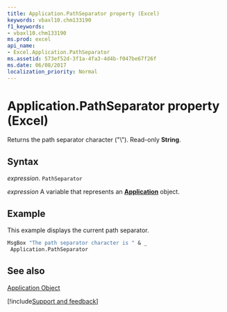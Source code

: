```yaml
---
title: Application.PathSeparator property (Excel)
keywords: vbaxl10.chm133190
f1_keywords:
- vbaxl10.chm133190
ms.prod: excel
api_name:
- Excel.Application.PathSeparator
ms.assetid: 573ef52d-3f1a-4fa3-4d4b-f047be67f26f
ms.date: 06/08/2017
localization_priority: Normal
---
```



# Application.PathSeparator property (Excel)

Returns the path separator character ("\\"). Read-only  **String**.


## Syntax

_expression_. `PathSeparator`

_expression_ A variable that represents an **[Application](Excel.Application(object).md)** object.


## Example

This example displays the current path separator.


```vb
MsgBox "The path separator character is " & _ 
 Application.PathSeparator
```


## See also


[Application Object](Excel.Application(object).md)

[!include[Support and feedback](~/includes/feedback-boilerplate.md)]
